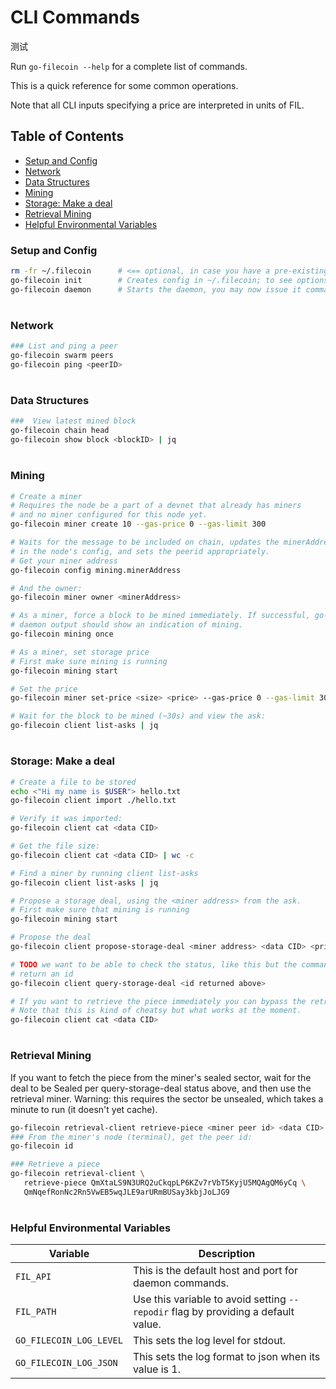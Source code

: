 # CLI Commands
测试

Run `go-filecoin --help` for a complete list of commands.

This is a quick reference for some common operations.

Note that all CLI inputs specifying a price are interpreted in units of FIL.

## Table of Contents

- [Setup and Config](#setup-and-config)
- [Network](#network)
- [Data Structures](#data-structures)
- [Mining](#mining)
- [Storage: Make a deal](#storage-make-a-deal)
- [Retrieval Mining](#retrieval-mining)
- [Helpful Environmental Variables](#helpful-environmental-variables)


### Setup and Config
```sh
rm -fr ~/.filecoin      # <== optional, in case you have a pre-existing install
go-filecoin init        # Creates config in ~/.filecoin; to see options: `go-filecoin init --help`
go-filecoin daemon      # Starts the daemon, you may now issue it commands in another terminal
```

#
### Network
```sh
### List and ping a peer 
go-filecoin swarm peers
go-filecoin ping <peerID>
```

#
### Data Structures
```sh
###  View latest mined block 
go-filecoin chain head
go-filecoin show block <blockID> | jq
```

#
### Mining

```sh
# Create a miner
# Requires the node be a part of a devnet that already has miners 
# and no miner configured for this node yet.
go-filecoin miner create 10 --gas-price 0 --gas-limit 300

# Waits for the message to be included on chain, updates the minerAddress
# in the node's config, and sets the peerid appropriately.
# Get your miner address
go-filecoin config mining.minerAddress

# And the owner:
go-filecoin miner owner <minerAddress>

# As a miner, force a block to be mined immediately. If successful, go-filecoin
# daemon output should show an indication of mining.
go-filecoin mining once

# As a miner, set storage price 
# First make sure mining is running
go-filecoin mining start

# Set the price
go-filecoin miner set-price <size> <price> --gas-price 0 --gas-limit 300

# Wait for the block to be mined (~30s) and view the ask:
go-filecoin client list-asks | jq

```
#
### Storage: Make a deal
```sh
# Create a file to be stored
echo <"Hi my name is $USER"> hello.txt
go-filecoin client import ./hello.txt

# Verify it was imported:
go-filecoin client cat <data CID>

# Get the file size:
go-filecoin client cat <data CID> | wc -c

# Find a miner by running client list-asks
go-filecoin client list-asks | jq

# Propose a storage deal, using the <miner address> from the ask.
# First make sure that mining is running
go-filecoin mining start

# Propose the deal
go-filecoin client propose-storage-deal <miner address> <data CID> <price> <durationBlocks> 

# TODO we want to be able to check the status, like this but the command above doesn't 
# return an id
go-filecoin client query-storage-deal <id returned above>

# If you want to retrieve the piece immediately you can bypass the retrieval market.
# Note that this is kind of cheatsy but what works at the moment.
go-filecoin client cat <data CID>
```
#
### Retrieval Mining
If you want to fetch the piece from the miner's sealed sector, 
wait for the deal to be Sealed per query-storage-deal status above, and
then use the retrieval miner. Warning: this requires the sector be unsealed, 
which takes a minute to run (it doesn't yet cache). 

```sh
go-filecoin retrieval-client retrieve-piece <miner peer id> <data CID>
### From the miner's node (terminal), get the peer id:
go-filecoin id 

### Retrieve a piece
go-filecoin retrieval-client \
   retrieve-piece QmXtaLS9N3URQ2uCkqpLP6KZv7rVbT5KyjU5MQAgQM6yCq \
   QmNqefRonNc2Rn5VwEB5wqJLE9arURmBUSay3kbjJoLJG9
```
#
### Helpful Environmental Variables
| Variable                | Description                                                                                    |
|-------------------------|------------------------------------------------------------------------------------------------|
| `FIL_API`               | This is the default host and port for daemon commands.                                         |
| `FIL_PATH`              | Use this variable to avoid setting `--repodir` flag by providing a default value.              |
| `GO_FILECOIN_LOG_LEVEL` | This sets the log level for stdout.                                                            |
| `GO_FILECOIN_LOG_JSON`  | This sets the log format to json when its value is 1. |